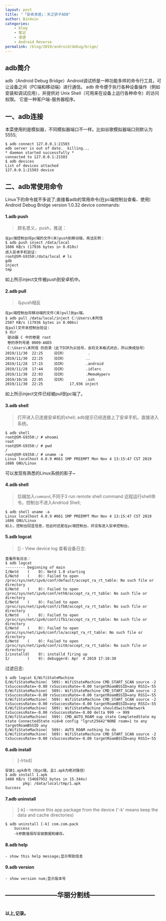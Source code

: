 ```yaml
---
layout: post
title: "「安卓渗透」：天之骄子ADB"
author: Bin4xin
categories:
    - blog
    - 笔记
    - 渗透
    - Android Reverse
permalink: /blog/2019/android/debug/brige/
---
```


## adb简介
adb（Android Debug Bridge）Android调试桥是一种功能多样的命令行工具，可让设备之间（PC端和移动端）进行通信。
adb 命令便于执行各种设备操作（例如安装和调试应用），并提供对 Unix Shell（可用来在设备上运行各种命令）的访问权限。
它是一种客户端-服务器程序。

## 一、adb连接
本菜使用的是模拟器，不同模拟器端口不一样。比如谷歌模拟器端口则默认为5555;
```
$ adb connect 127.0.0.1:21503
adb server is out of date.  killing...
* daemon started successfully *
connected to 127.0.0.1:21503
$ adb devices
List of devices attached
127.0.0.1:21503 device
```

## 二、adb常使用命令
Linux下的命令就不多说了;直接看adb的常用命令(在pc端控制台查看、使用)
Android Debug Bridge version 1.0.32
device commands:
#### 1.adb push
> 顾名思义，push，推送：
```
在pc端控制台将pc端的文件(夹)push到移动端，用法实例：
$ adb push inject /data/local
1606 KB/s (17936 bytes in 0.010s)
进入安卓手机验证:
root@SM-G9350:/data/local # ls
gdb
inject
tmp
```
如上所示inject文件被push到安卓机中。

#### 2.adb pull
> 与push相反
```
在pc端控制台将移动端的文件(夹)pull到pc端。
$ adb pull /data/local/inject C:\Users\本阿信
2507 KB/s (17936 bytes in 0.006s)
在pull文件夹控制台验证:
$ dir
 驱动器 C 中的卷是 root
 卷的序列号是 0009-A6D5
 C:\Users\本阿信 的目录（此下DIR为尖括号，会将文本格式闭合，所以换成括号）
2019/11/30  22:25    （DIR）          .
2019/11/30  22:25    （DIR）         ..
2019/11/28  17:15    （DIR）         .android
2019/11/28  17:44    （DIR）         .idlerc
2019/11/30  22:03    （DIR）         .MemuHyperv
2019/10/16  22:05    （DIR）         .ssh
2019/11/30  22:25            17,936 inject
```
如上所示inject文件已经被pull到pc端了。

#### 3.adb shell
>打开进入已连接安卓机的shell;
adb提示已经连接上了安卓手机，直接进入系统。
```
$ adb shell
root@SM-G9350:/ # whoami
root
root@SM-G9350:/ # pwd
/
root@SM-G9350:/ # uname -a
Linux localhost 4.0.9 #661 SMP PREEMPT Mon Nov 4 13:15:47 CST 2019 i686 GNU/Linux
```
可以发现有熟悉的Linux系统的影子~

#### 4.adb shell 
>后缀加入`command`,不同于3
 run remote shell command
  远程运行shell命令。控制台不进入Andriod Shell;
```
$ adb shell uname -a
Linux localhost 4.0.9 #661 SMP PREEMPT Mon Nov 4 13:15:47 CST 2019 i686 GNU/Linux
如上，控制台回显信息，但此时还是在pc端控制台，并没有进入安卓控制台。
```

#### 5.adb logcat 
> [<filter-spec>] - View device log
查看设备日志:
```
查看所有日志：
$ adb logcat
--------- beginning of main
I/Netd    (    0): Netd 1.0 starting
E/Netd    (    0): Failed to open /proc/sys/net/ipv6/conf/default/accept_ra_rt_table: No such file or directory
E/Netd    (    0): Failed to open /proc/sys/net/ipv6/conf/eth0/accept_ra_rt_table: No such file or directory
E/Netd    (    0): Failed to open /proc/sys/net/ipv6/conf/ifb0/accept_ra_rt_table: No such file or directory
E/Netd    (    0): Failed to open /proc/sys/net/ipv6/conf/ifb1/accept_ra_rt_table: No such file or directory
E/Netd    (    0): Failed to open /proc/sys/net/ipv6/conf/lo/accept_ra_rt_table: No such file or directory
E/Netd    (    0): Failed to open /proc/sys/net/ipv6/conf/sit0/accept_ra_rt_table: No such file or directory
I/installd(    0): installd firing up
I/        (    0): debuggerd: Apr  4 2019 17:10:30
```
过滤日志:
```
$ adb logcat E/WifiStateMachine
E/WifiStateMachine(  509): WifiStateMachine CMD_START_SCAN source -2 txSuccessRate=-0.00 rxSuccessRate=-0.00 targetRoamBSSID=any RSSI=-55
E/WifiStateMachine(  509): WifiStateMachine CMD_START_SCAN source -2 txSuccessRate=-0.00 rxSuccessRate=-0.00 targetRoamBSSID=any RSSI=-55
E/WifiStateMachine(  509): WifiStateMachine CMD_START_SCAN source -2 txSuccessRate=-0.00 rxSuccessRate=-0.00 targetRoamBSSID=any RSSI=-55
E/WifiStateMachine(  509): WifiStateMachine shouldSwitchNetwork  txSuccessRate=-0.00 rxSuccessRate=-0.00 delta 999 -> 999
E/WifiStateMachine(  509): CMD_AUTO_ROAM sup state CompletedState my state ConnectedState nid=0 config "lgrut25642"NONE roam=1 to any targetRoamBSSID any
E/WifiStateMachine(  509): AUTO_ROAM nothing to do
E/WifiStateMachine(  509): WifiStateMachine CMD_START_SCAN source -2 txSuccessRate=-0.00 rxSuccessRate=-0.00 targetRoamBSSID=any RSSI=-55
```  

#### 6.adb install 
> [-lrtsd] <file>
```
安装1.apk命令（在pc端，且1.apk为绝对路径）
$ adb install 1.apk
3480 KB/s (54687952 bytes in 15.344s)
        pkg: /data/local/tmp/1.apk
Success
```

#### 7.adb uninstall 
> [-k] <package> - remove this app package from the device
> ('-k' means keep the data and cache directories)
```
$ adb uninstall [-k] com.com.pack
  	Success
  	-k参数值保存安装数据和缓存。
```

#### 8.adb help                     
	- show this help message;显示帮助信息

#### 9.adb version                  
	- show version num;显示版本号

## ————————华丽分割线——————————
<br>
<strong>以上,记录。</strong>

